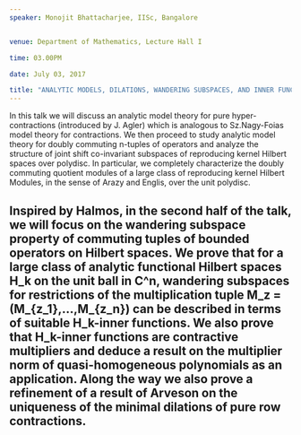 ```yaml
---
speaker: Monojit Bhattacharjee, IISc, Bangalore


venue: Department of Mathematics, Lecture Hall I

time: 03.00PM

date: July 03, 2017

title: "ANALYTIC MODELS, DILATIONS, WANDERING SUBSPACES, AND INNER FUNCTIONS"
---
```

In this talk we will discuss an analytic model theory for pure hyper-
contractions (introduced by J. Agler) which is analogous to Sz.Nagy-Foias
model theory for contractions. We then proceed to study analytic model
theory for doubly commuting n-tuples of operators and analyze the
structure of joint shift co-invariant subspaces of reproducing kernel
Hilbert spaces over polydisc. In particular, we completely characterize
the doubly commuting quotient modules of a large class of reproducing
kernel Hilbert Modules, in the sense of Arazy and Englis, over the unit
polydisc.

  Inspired by Halmos, in the second half of the talk, we will focus on the
wandering subspace property of commuting tuples of bounded operators on
Hilbert spaces. We prove that for a large class of analytic functional
Hilbert spaces H_k on the unit ball in C^n, wandering subspaces for
restrictions of the multiplication tuple M_z = (M_{z_1},...,M_{z_n}) can
be described in terms of suitable H_k-inner functions. We also prove
that H_k-inner functions are contractive multipliers and deduce a result
on the multiplier norm of quasi-homogeneous polynomials as an
application. Along the way we also prove a refinement of a result of
Arveson on the uniqueness of the minimal dilations of pure row
contractions.
---
